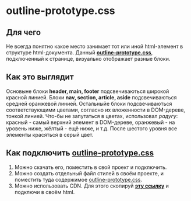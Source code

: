 # outline-prototype.css
## Для чего
Не всегда понятно какое место занимает тот или иной html-элемент в структуре html-документа.
Данный **[outline-prototype.css](https://github.com/ArtMan-8/outline-prototype/blob/master/css/outline-prototype.css)**, подключенный к странице, визуально отображает разные блоки.

## Как это выглядит
Основыне блоки **header, main, footer** подсвечиваються широкой красной линией.
Блоки **nav, section, article, aside** подсвечиваються средней оранжевой линией.
Остальныйе блоки подсвечиваються соответствующими цветами, согласно их вложенности в DOM-дереве, тонкой линией. Что-бы не запутаться в цветах, использовал *радугу*: красный - самый верхний элемент в DOM-дереве, оранжевый - на уровень ниже, жёлтый - ещё ниже, и т.д. После шестого уровня все элементы красяться в серый цвет.

## Как подключить [outline-prototype.css](https://github.com/ArtMan-8/outline-prototype/blob/master/css/outline-prototype.css)
1. Можно скачать его, поместить в свой проект и подключить.
2. Можно создать отдельный файл стилей в своём проекте, и поместить туда содержимое [outline-prototype.css](https://github.com/ArtMan-8/outline-prototype/blob/master/css/outline-prototype.css).
3. Можно использовать CDN. Для этого скопируй **[эту ссылку](https://rawcdn.githack.com/ArtMan-8/outline-prototype/07f7a9d439da3969ec343e1c2fdac38da94d6b4d/css/outline-prototype.css)** и подключи в своём html.
